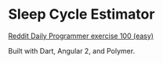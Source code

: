 Sleep Cycle Estimator
======
[Reddit Daily Programmer exercise 100 (easy)](http://www.reddit.com/r/dailyprogrammer/comments/106go0/9202012_challenge_100_easy_sleep_cycle_estimator/)

Built with Dart, Angular 2, and Polymer.